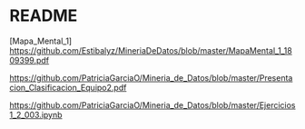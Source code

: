 # README

[Mapa_Mental_1] https://github.com/Estibalyz/MineriaDeDatos/blob/master/MapaMental_1_1809399.pdf

https://github.com/PatriciaGarciaO/Mineria_de_Datos/blob/master/Presentacion_Clasificacion_Equipo2.pdf

https://github.com/PatriciaGarciaO/Mineria_de_Datos/blob/master/Ejercicios1_2_003.ipynb
